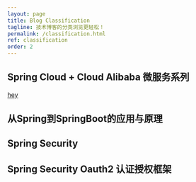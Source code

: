 ```yaml
---
layout: page
title: Blog Classification
tagline: 技术博客的分类浏览更轻松！
permalink: /classification.html
ref: classification 
order: 2
---
```

## Spring Cloud + Cloud Alibaba 微服务系列
[hey](https://hansomehu.github.io/hey.html)
## 从Spring到SpringBoot的应用与原理
## Spring Security
## Spring Security Oauth2 认证授权框架
